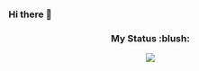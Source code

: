 ### Hi there 👋

<h3 align="center">My Status :blush:</h3>

<p align="center">
<a href="https://github.com/anuraghazra/github-readme-stats"> 
    <img  src="https://github-readme-stats.vercel.app/api?username=black73&show_icons=true&hide_border=true&title_color=#F7EF8A&text_color=#F7EF8A&icon_color=#ffffff&bg_color=#1a0000&private=true"/>
 </a>
 </p>
